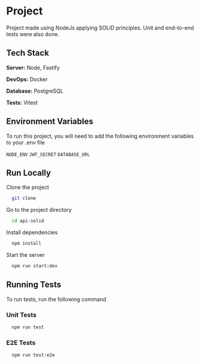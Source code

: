 # Project
Project made using NodeJs applying SOLID principles. Unit and end-to-end tests were also done.


## Tech Stack
**Server:** Node, Fastify

**DevOps:** Docker

**Database:** PostgreSQL

**Tests:** Vitest


## Environment Variables

To run this project, you will need to add the following environment variables to your .env file

`NODE_ENV`
`JWT_SECRET`
`DATABASE_URL`


## Run Locally

Clone the project

```bash
  git clone
```

Go to the project directory

```bash
  cd api-solid
```

Install dependencies

```bash
  npm install
```

Start the server

```bash
  npm run start:dev
```

## Running Tests

To run tests, run the following command

### Unit Tests

```bash
  npm run test
```

### E2E Tests

```bash
  npm run test:e2e
```
